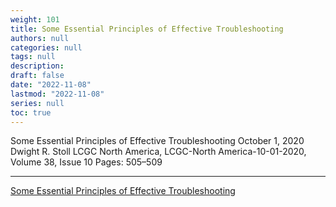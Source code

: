 ```yaml
---
weight: 101
title: Some Essential Principles of Effective Troubleshooting
authors: null
categories: null
tags: null
description:  
draft: false
date: "2022-11-08"
lastmod: "2022-11-08"
series: null
toc: true
---
```


Some Essential Principles of Effective Troubleshooting
October 1, 2020
Dwight R. Stoll
LCGC North America, LCGC-North America-10-01-2020, Volume 38, Issue 10
Pages: 505–509

<!--more-->
---

<a href = "https://www.chromatographyonline.com/view/troubleshooting-101-some-essential-principles-of-effective-troubleshooting" target="_blank" rel="noopener noreferrer">Some Essential Principles of Effective Troubleshooting</a>